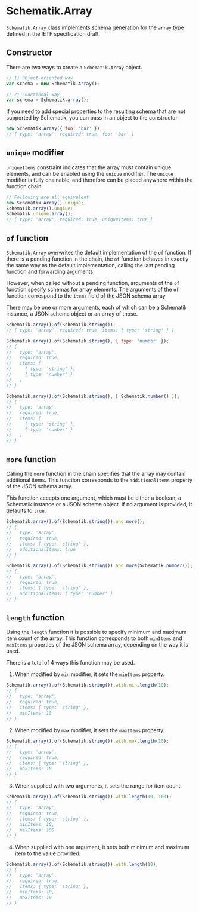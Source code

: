 # Schematik.Array
`Schematik.Array` class implements schema generation for the `array` type
defined in the IETF specification draft.

## Constructor
There are two ways to create a `Schematik.Array` object.

```js
// 1) Object-oriented way
var schema = new Schematik.Array();

// 2) Functional way
var schema = Schematik.array();
```

If you need to add special properties to the resulting schema that are not
supported by Schematik, you can pass in an object to the constructor.

```js
new Schematik.Array({ foo: 'bar' });
// { type: 'array', required: true, foo: 'bar' }
```

## `unique` modifier
`uniqueItems` constraint indicates that the array must contain unique elements,
and can be enabled using the `unique` modifier. The `unique` modifier is fully
chainable, and therefore can be placed anywhere within the function chain.


```js
// Following are all equivalent
new Schematik.Array().unique;
Schematik.array().unqiue;
Schematik.unique.array();
// { type: 'array', required: true, uniqueItems: true }
```

## `of` function
`Schematik.Array` overwrites the default implementation of the `of` function.
If there is a pending function in the chain, the `of` function behaves in
exactly the same way as the default implementation, calling the last pending
function and forwarding arguments.

However, when called without a pending function, arguments of the `of` function
specify schemas for array elements. The arguments of the `of` function
correspond to the `items` field of the JSON schema array.

There may be one or more arguments, each of which can be a Schematik instance,
a JSON schema object or an array of those.

```js
Schematik.array().of(Schematik.string());
// { type: 'array', required: true, items: { type: 'string' } }

Schematik.array().of(Schematik.string(), { type: 'number' });
// {
//   type: 'array',
//   required: true,
//   items: [
//     { type: 'string' },
//     { type: 'number' }
//   ]
// }

Schematik.array().of(Schematik.string(), [ Schematik.number() ]);
// {
//   type: 'array',
//   required: true,
//   items: [
//     { type: 'string' },
//     { type: 'number' }
//   ]
// }
```

## `more` function
Calling the `more` function in the chain specifies that the array may contain
additional items. This function corresponds to the `additionalItems` property
of the JSON schema array.

This function accepts one argument, which must be either a boolean, a Schematik
instance or a JSON schema object. If no argument is provided, it defaults to
`true`.

```js
Schematik.array().of(Schematik.string()).and.more();
// {
//   type: 'array',
//   required: true,
//   items: { type: 'string' },
//   additionalItems: true
// }

Schematik.array().of(Schematik.string()).and.more(Schematik.number());
// {
//   type: 'array',
//   required: true,
//   items: { type: 'string' },
//   additionalItems: { type: 'number' }
// }
```

## `length` function
Using the `length` function it is possible to specify minimum and maximum item
count of the array. This function corresponds to both `minItems` and `maxItems`
properties of the JSON schema array, depending on the way it is used.

There is a total of 4 ways this function may be used.

  1. When modified by `min` modifier, it sets the `minItems` property.
```js
Schematik.array().of(Schematik.string()).with.min.length(10);
// {
//   type: 'array',
//   required: true,
//   items: { type: 'string' },
//   minItems: 10
// }
```
  2. When modified by `max` modifier, it sets the `maxItems` property.
```js
Schematik.array().of(Schematik.string()).with.max.length(10);
// {
//   type: 'array',
//   required: true,
//   items: { type: 'string' },
//   maxItems: 10
// }
```
  3. When supplied with two arguments, it sets the range for item count.
```js
Schematik.array().of(Schematik.string()).with.length(10, 100);
// {
//   type: 'array',
//   required: true,
//   items: { type: 'string' },
//   minItems: 10,
//   maxItems: 100
// }
```
  4. When supplied with one argument, it sets both minimum and maximum item
  to the value provided.
```js
Schematik.array().of(Schematik.string()).with.length(10);
// {
//   type: 'array',
//   required: true,
//   items: { type: 'string' },
//   minItems: 10,
//   maxItems: 10
// }
```
